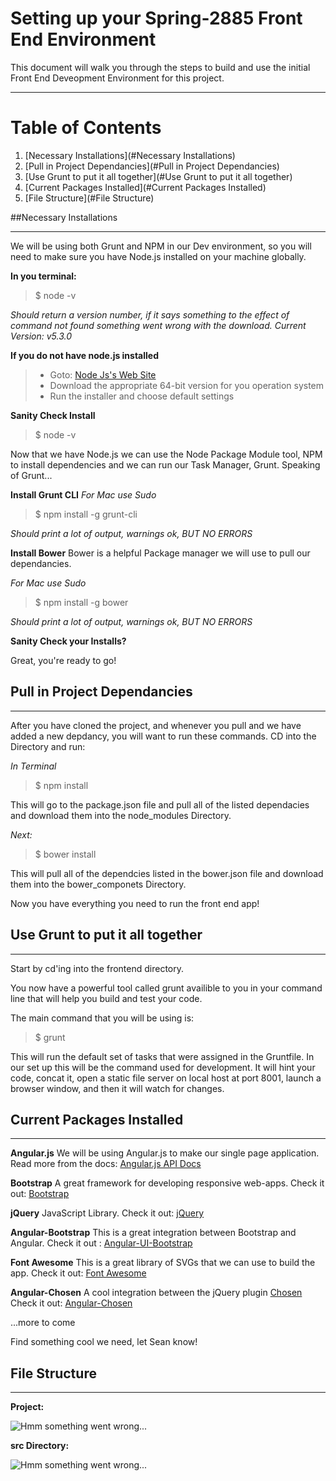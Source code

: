 Setting up your Spring-2885 Front End Environment
==================

This document will walk you through the steps to build and use the initial Front End Deveopment Environment for this project.

----------

# Table of Contents
1. [Necessary Installations](#Necessary Installations)
2. [Pull in Project Dependancies](#Pull in Project Dependancies)
3. [Use Grunt to put it all together](#Use Grunt to put it all together)
4. [Current Packages Installed](#Current Packages Installed)
5. [File Structure](#File Structure)

##Necessary Installations

-------------
We will be using both Grunt and NPM in our Dev environment, so you will need to make sure you have Node.js installed on your machine globally.

**In you terminal:**

> $ node -v

*Should return a version number, if it says something to the effect of command not found something went wrong with the download. Current Version: v5.3.0*

**If you do not have node.js installed**

>- Goto: [Node Js's Web Site](https://nodejs.org/en/)
>- Download the appropriate 64-bit version for you operation system
>- Run the installer and choose default settings

**Sanity Check Install**
> $ node -v

Now that we have Node.js we can use the Node Package Module tool, NPM to install dependencies and we can run our Task Manager, Grunt.  Speaking of Grunt...

**Install Grunt CLI**
*For Mac use Sudo*

> $ npm install -g grunt-cli

*Should print a lot of output, warnings ok, BUT NO ERRORS*

**Install Bower**
Bower is a helpful Package manager we will use to pull our dependancies.

*For Mac use Sudo*
>$ npm install  -g bower

*Should print a lot of output, warnings ok, BUT NO ERRORS*

**Sanity Check your Installs?**

Great, you're ready to go!


## Pull in Project Dependancies

-------------

After you have cloned the project, and whenever you pull and we have added a new depdancy, you will want to run these commands. CD into the Directory and run:

*In Terminal*
> $ npm install

This will go to the package.json file and pull all of the listed dependacies and download them into the node_modules Directory.

*Next:*
> $ bower install

This will pull all of the dependcies listed in the bower.json file and download them into the bower_componets Directory.

Now you have everything you need to run the front end app!

## Use Grunt to put it all together

-------------
Start by cd'ing into the frontend directory.

You now have a powerful tool called grunt availible to you in your command line that will help you build and test your code.

The main command that you will be using is:
> $ grunt

This will run the default set of tasks that were assigned in the Gruntfile.  In our set up this will be the command used for development.  It will hint your code, concat it, open a static file server on local host at port 8001, launch a browser window, and then it will watch for changes.

## Current Packages Installed

-------------

**Angular.js**
We will be using Angular.js to make our single page application.  Read more from the docs:
[Angular.js API Docs](https://docs.angularjs.org/api)

**Bootstrap**
A great framework for developing responsive web-apps.  Check it out: [Bootstrap](http://getbootstrap.com/)

**jQuery**
JavaScript Library. Check it out: [jQuery](https://jquery.com/)

**Angular-Bootstrap**
This is a great integration between Bootstrap and Angular.  Check it out : [Angular-UI-Bootstrap](http://angular-ui.github.io/bootstrap/)

**Font Awesome**
This is a great library of SVGs that we can use to build the app.  Check it out: [Font Awesome](https://fortawesome.github.io/Font-Awesome/)

**Angular-Chosen**
A cool integration between the jQuery plugin [Chosen](http://harvesthq.github.io/chosen/)  Check it out: [Angular-Chosen](https://github.com/localytics/angular-chosen)

...more to come

Find something cool we need, let Sean know!




## File Structure

-------------

**Project:**

![Hmm something went wrong...](http://s16.postimg.org/t04oemjj9/Screen_Shot_2016_01_30_at_12_02_08_PM.png)

**src Directory:**

![Hmm something went wrong...](http://s21.postimg.org/3sk04wqzr/Screen_Shot_2016_01_30_at_12_03_03_PM.png)



